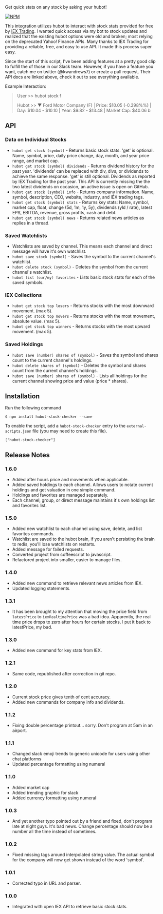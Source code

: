 Get quick stats on any stock by asking your hubot!

[![NPM](https://nodei.co/npm/hubot-stock-checker.png?downloads=true&&downloadRank=true&stars=true)](https://nodei.co/npm/hubot-stock-checker/)

This integration utilizes hubot to interact with stock stats provided for free by [IEX Trading](https://iextrading.com/developer). I wanted quick access via my bot to stock updates and realized that the existing hubot options were old and broken; most relying on the deprecated Yahoo! Finance APIs. Many thanks to IEX Trading for providing a reliable, free, and easy to use API. It made this process super easy. 

Since the start of this script, I've been adding features at a pretty good clip to fulfill the of those in our Slack team. However, if you have a feature you want, catch me on twitter (@kwandrews7) or create a pull request. Their API docs are linked above, check it out to see  everything available. 

Example Interaction:

> User >> hubot stock f
> 
> Hubot >> ▼ Ford Motor Company (F) | Price: $10.05  (-0.298%%) | Day: $10.04  - $10.10  | Year: $9.82  - $13.48  | Market Cap: $40.06 b

API
---

### Data on Individual Stocks

* `hubot get stock (symbol)` - Returns basic stock stats. 'get' is optional. Name, symbol, price, daily price change, day, month, and year price range, and market cap.
* `hubot get stock (symbol) dividends` - Returns dividend history for the past year. 'dividends' can be replaced with div, divs, or dividends to achieve the same response. 'get' is still optional. Dividends as reported by IEX Trading for the past year. This API is currently missing the the two latest dividends on occasion, an active issue is open on GitHub.
* `hubot get stock (symbol) info` - Returns company information. Name, symbol, description, CEO, website, industry, and IEX trading tags.
* `hubot get stock (symbol) stats` - Returns key stats: Name, symbol, market cap, float, change (5d, 1m, 1y, 5y), dividends (yld / rate), latest EPS, EBITDA, revenue, gross profits, cash and debt.
* `hubot get stock (symbol) news` - Returns related news articles as replies in a thread.

### Saved Watchlists

* Watchlists are saved by channel. This means each channel and direct message will have it's own watchlist.
* `hubot save stock (symbol)` - Saves the symbol to the current channel's watchlist.
* `hubot delete stock (symbol)` - Deletes the symbol from the current channel's watchlist.
* `hubot list (our/my) favorites` - Lists basic stock stats for each of the saved symbols.

### IEX Collections 

* `hubot get stock top losers` - Returns stocks with the most downward movement. (max 5).
* `hubot get stock top movers` - Returns stocks with the most movement, absolute value. (max 5).
* `hubot get stock top winners` - Returns stocks with the most upward movement. (max 5).

### Saved Holdings

* `hubot save (number) shares of (symbol)` - Saves the symbol and shares count to the current channel's holdings.
* `hubot delete shares of (symbol)` - Deletes the symbol and shares count from the current channel's holdings.
* `hubot save (number) shares of (symbol)` - Lists all holdings for the current channel showing price and value (price * shares).


## Installation

Run the following command 

    $ npm install hubot-stock-checker --save

To enable the script, add a `hubot-stock-checker` entry to the `external-scripts.json`
file (you may need to create this file).

    ["hubot-stock-checker"]

## Release Notes

### 1.6.0

* Added after hours price and movements when applicable. 
* Added saved holdings to each channel. Allows users to notate current holdings and get valuation in one simple command.
* Holdings and favorites are managed separately. 
* Each channel, group, or direct message maintains it's own holdings list and favorites list.

### 1.5.0

* Added new watchlist to each channel using save, delete, and list favorites commands.
* Watchlist are saved to the hubot brain, if you aren't persisting the brain to redis, you'll lose watchlists on restarts.
* Added message for failed requests.
* Converted project from coffeescript to javascript.
* Refactored project into smaller, easier to manage files.

### 1.4.0

* Added new command to retrieve relevant news articles from IEX.
* Updated logging statements.

### 1.3.1

* It has been brought to my attention that moving the price field from `latestPrice` to `iexRealtimePrice` was a bad idea. Apparently, the real time price drops to zero after hours for certain stocks. I put it back to latestPrice, my bad. 

### 1.3.0

* Added new command for key stats from IEX. 

### 1.2.1

* Same code, republished after correction in git repo.

### 1.2.0

* Current stock price gives tenth of cent accuracy.
* Added new commands for company info and dividends. 

### 1.1.2

* Fixing double percentage printout... sorry. Don't program at 5am in an airport.

### 1.1.1

* Changed slack emoji trends to generic unicode for users using other chat platforms
* Updated percentage formatting using numeral

### 1.1.0

* Added market cap
* Added trending graphic for slack
* Added currency formatting using numeral

### 1.0.3

* And yet another typo pointed out by a friend and fixed, don't program late at night guys. It's bad news. Change percentage should now be a number all the time instead of sometimes.

### 1.0.2

* Fixed missing tags around interpolated string value. The actual symbol for the company will now get shown instead of the word 'symbol'.


### 1.0.1

* Corrected typo in URL and parser.

### 1.0.0

* Integrated with open IEX API to retrieve basic stock stats.
